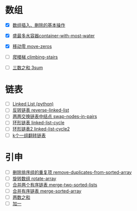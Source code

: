 # 数组
- [x] [数组插入、删除的基本操作](https://github.com/YanhuaZhang516/Algorithm_Datenstructure/blob/master/02.%20%E6%95%B0%E7%BB%84%E3%80%81%E9%93%BE%E8%A1%A8%E3%80%81%E8%B7%B3%E8%A1%A8/01.%E6%95%B0%E7%BB%84%E3%80%81%E9%93%BE%E8%A1%A8.ipynb)
- [x] [盛最多水容器container-with-most-water](https://leetcode-cn.com/problems/container-with-most-water/)
- [x] [移动零 move-zeros](https://leetcode-cn.com/problems/move-zeroes/)
- [ ] [爬楼梯 climbing-stairs](https://leetcode.com/problems/climbing-stairs/)
- [ ] [三数之和 3sum](https://leetcode-cn.com/problems/3sum/)


# 链表
- [ ] [Linked List (python)](https://zhuanlan.zhihu.com/p/60057180) 
- [ ] [反转链表 reverse-linked-list](https://leetcode-cn.com/problems/reverse-linked-list/)
- [ ] [两两交换链表中结点 swap-nodes-in-pairs](https://leetcode-cn.com/problems/swap-nodes-in-pairs)
- [ ] [环形链表 linked-list-cycle](https://leetcode-cn.com/problems/linked-list-cycle)
- [ ] [环形链表2 linked-list-cycle2](https://leetcode-cn.com/problems/linked-list-cycle-ii)
- [ ] [k个一组翻转链表](https://leetcode-cn.com/problems/reverse-nodes-in-k-group/)

# 引申
- [ ] [删除排序组的重复项 remove-duplicates-from-sorted-array](https://leetcode-cn.com/problems/remove-duplicates-from-sorted-array/)
- [ ] [旋转数组 rotate-array](https://leetcode-cn.com/problems/rotate-array/)
- [ ] [合并两个有序链表 merge-two-sorted-lists](https://leetcode-cn.com/problems/merge-two-sorted-lists/)
- [ ] [合并有序链表 merge-sorted-array](https://leetcode-cn.com/problems/merge-sorted-array/)
- [ ] [两数之和](https://leetcode-cn.com/problems/two-sum/)
- [ ] [加一](https://leetcode-cn.com/problems/plus-one/)
